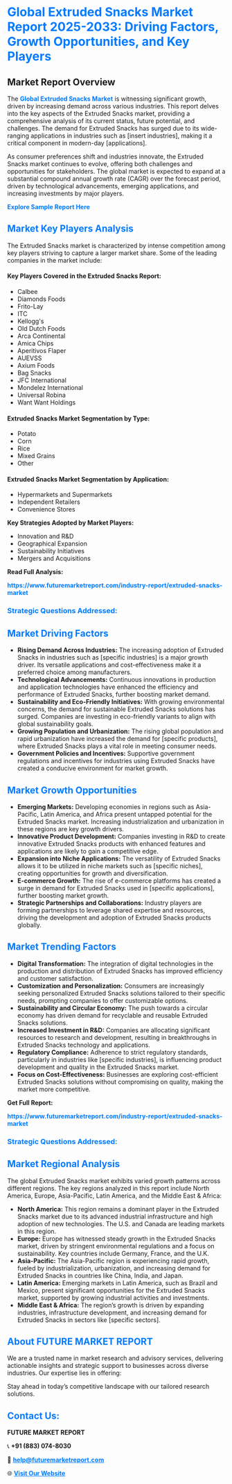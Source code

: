 <h1 style="color: #007BFF;">Global Extruded Snacks Market Report 2025-2033: Driving Factors, Growth Opportunities, and Key Players</h1>

<section id="overview">
<h2>Market Report Overview</h2>
<p>The <a href="https://www.futuremarketreport.com/industry-report/extruded-snacks-market" style="color: #007BFF; text-decoration: none;"><strong>Global Extruded Snacks Market</strong></a> is witnessing significant growth, driven by increasing demand across various industries. This report delves into the key aspects of the Extruded Snacks market, providing a comprehensive analysis of its current status, future potential, and challenges. The demand for Extruded Snacks has surged due to its wide-ranging applications in industries such as [insert industries], making it a critical component in modern-day [applications].</p>
<p>As consumer preferences shift and industries innovate, the Extruded Snacks market continues to evolve, offering both challenges and opportunities for stakeholders. The global market is expected to expand at a substantial compound annual growth rate (CAGR) over the forecast period, driven by technological advancements, emerging applications, and increasing investments by major players.</p>
</section>

<section id="overview">
<p><a href="https://www.futuremarketreport.com/request-sample/reportId=51361" style="color: #007BFF; text-decoration: none;"><strong>Explore Sample Report Here</strong></a></p>
</section>

<section id="key-players">
<h2 style="color: #007BFF;">Market Key Players Analysis</h2>
<p>The Extruded Snacks market is characterized by intense competition among key players striving to capture a larger market share. Some of the leading companies in the market include:</p>
<h4>Key Players Covered in the Extruded Snacks Report:</h4>
<ul><li>Calbee</li><li>Diamonds Foods</li><li>Frito-Lay</li><li>ITC</li><li>Kellogg&#039;s</li><li>Old Dutch Foods</li><li>Arca Continental</li><li>Amica Chips</li><li>Aperitivos Flaper</li><li>AUEVSS</li><li>Axium Foods</li><li>Bag Snacks</li><li>JFC International</li><li>Mondelez International</li><li>Universal Robina</li><li>Want Want Holdings</li></ul>
<h4>Extruded Snacks Market Segmentation by Type:</h4>
<ul><li>Potato</li><li>Corn</li><li>Rice</li><li>Mixed Grains</li><li>Other</li></ul>

<h4>Extruded Snacks Market Segmentation by Application:</h4>
<ul><li>Hypermarkets and Supermarkets</li><li>Independent Retailers</li><li>Convenience Stores</li></ul>
<p><strong>Key Strategies Adopted by Market Players:</strong></p>
<ul>
<li>Innovation and R&D</li>
<li>Geographical Expansion</li>
<li>Sustainability Initiatives</li>
<li>Mergers and Acquisitions</li>
</ul>
</section>

<section>
<p><strong>Read Full Analysis: </strong></p><a href="https://www.futuremarketreport.com/industry-report/extruded-snacks-market" style="color: #007BFF; text-decoration: none;"><strong>https://www.futuremarketreport.com/industry-report/extruded-snacks-market</strong></a>
<h3 style="color: #007BFF;">Strategic Questions Addressed:</h3>
</section>

<section id="driving-factors">
<h2 style="color: #007BFF;">Market Driving Factors</h2>
<ul>
<li><strong>Rising Demand Across Industries:</strong> The increasing adoption of Extruded Snacks in industries such as [specific industries] is a major growth driver. Its versatile applications and cost-effectiveness make it a preferred choice among manufacturers.</li>
<li><strong>Technological Advancements:</strong> Continuous innovations in production and application technologies have enhanced the efficiency and performance of Extruded Snacks, further boosting market demand.</li>
<li><strong>Sustainability and Eco-Friendly Initiatives:</strong> With growing environmental concerns, the demand for sustainable Extruded Snacks solutions has surged. Companies are investing in eco-friendly variants to align with global sustainability goals.</li>
<li><strong>Growing Population and Urbanization:</strong> The rising global population and rapid urbanization have increased the demand for [specific products], where Extruded Snacks plays a vital role in meeting consumer needs.</li>
<li><strong>Government Policies and Incentives:</strong> Supportive government regulations and incentives for industries using Extruded Snacks have created a conducive environment for market growth.</li>
</ul>
</section>

<section id="growth-opportunities">
<h2 style="color: #007BFF;">Market Growth Opportunities</h2>
<ul>
<li><strong>Emerging Markets:</strong> Developing economies in regions such as Asia-Pacific, Latin America, and Africa present untapped potential for the Extruded Snacks market. Increasing industrialization and urbanization in these regions are key growth drivers.</li>
<li><strong>Innovative Product Development:</strong> Companies investing in R&D to create innovative Extruded Snacks products with enhanced features and applications are likely to gain a competitive edge.</li>
<li><strong>Expansion into Niche Applications:</strong> The versatility of Extruded Snacks allows it to be utilized in niche markets such as [specific niches], creating opportunities for growth and diversification.</li>
<li><strong>E-commerce Growth:</strong> The rise of e-commerce platforms has created a surge in demand for Extruded Snacks used in [specific applications], further boosting market growth.</li>
<li><strong>Strategic Partnerships and Collaborations:</strong> Industry players are forming partnerships to leverage shared expertise and resources, driving the development and adoption of Extruded Snacks products globally.</li>
</ul>
</section>

<section id="trending-factors">
<h2 style="color: #007BFF;">Market Trending Factors</h2>
<ul>
<li><strong>Digital Transformation:</strong> The integration of digital technologies in the production and distribution of Extruded Snacks has improved efficiency and customer satisfaction.</li>
<li><strong>Customization and Personalization:</strong> Consumers are increasingly seeking personalized Extruded Snacks solutions tailored to their specific needs, prompting companies to offer customizable options.</li>
<li><strong>Sustainability and Circular Economy:</strong> The push towards a circular economy has driven demand for recyclable and reusable Extruded Snacks solutions.</li>
<li><strong>Increased Investment in R&D:</strong> Companies are allocating significant resources to research and development, resulting in breakthroughs in Extruded Snacks technology and applications.</li>
<li><strong>Regulatory Compliance:</strong> Adherence to strict regulatory standards, particularly in industries like [specific industries], is influencing product development and quality in the Extruded Snacks market.</li>
<li><strong>Focus on Cost-Effectiveness:</strong> Businesses are exploring cost-efficient Extruded Snacks solutions without compromising on quality, making the market more competitive.</li>
</ul>
</section>

<section>
<p><strong>Get Full Report: </strong></p><a href="https://www.futuremarketreport.com/industry-report/extruded-snacks-market" style="color: #007BFF; text-decoration: none;"><strong>https://www.futuremarketreport.com/industry-report/extruded-snacks-market</strong></a>
<h3 style="color: #007BFF;">Strategic Questions Addressed:</h3>
</section>


<section id="regional-analysis">
<h2 style="color: #007BFF;">Market Regional Analysis</h2>
<p>The global Extruded Snacks market exhibits varied growth patterns across different regions. The key regions analyzed in this report include North America, Europe, Asia-Pacific, Latin America, and the Middle East & Africa:</p>
<ul>
<li><strong>North America:</strong> This region remains a dominant player in the Extruded Snacks market due to its advanced industrial infrastructure and high adoption of new technologies. The U.S. and Canada are leading markets in this region.</li>
<li><strong>Europe:</strong> Europe has witnessed steady growth in the Extruded Snacks market, driven by stringent environmental regulations and a focus on sustainability. Key countries include Germany, France, and the U.K.</li>
<li><strong>Asia-Pacific:</strong> The Asia-Pacific region is experiencing rapid growth, fueled by industrialization, urbanization, and increasing demand for Extruded Snacks in countries like China, India, and Japan.</li>
<li><strong>Latin America:</strong> Emerging markets in Latin America, such as Brazil and Mexico, present significant opportunities for the Extruded Snacks market, supported by growing industrial activities and investments.</li>
<li><strong>Middle East & Africa:</strong> The region’s growth is driven by expanding industries, infrastructure development, and increasing demand for Extruded Snacks in sectors like [specific sectors].</li>
</ul>
</section>

<footer>
<h2 style="color: #007BFF;">About FUTURE MARKET REPORT</h2>
<p>We are a trusted name in market research and advisory services, delivering actionable insights and strategic support to businesses across diverse industries. Our expertise lies in offering:</p>

<p>Stay ahead in today’s competitive landscape with our tailored research solutions.</p>

<h2 style="color: #007BFF;">Contact Us:</h2>
<p><strong>FUTURE MARKET REPORT</strong></p>
<p>📞 <strong>+91 (883) 074-8030</strong></p>
<p>📧 <strong><a href="mailto:help@futuremarketreport.com" style="color: #007BFF;">help@futuremarketreport.com</a></strong></p>
<p>🌐 <strong><a href="https://www.futuremarketreport.com/" style="color: #007BFF;">Visit Our Website</a></strong></p>
</footer>